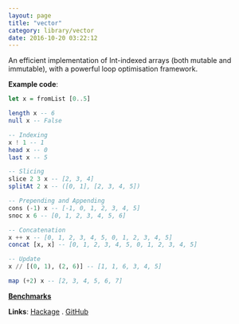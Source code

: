 ```yaml
---
layout: page
title: "vector"
category: library/vector
date: 2016-10-20 03:22:12
---
```


An efficient implementation of Int-indexed arrays (both mutable and immutable), with a powerful loop optimisation framework.

**Example code**:
```haskell
let x = fromList [0..5]

length x -- 6
null x -- False

-- Indexing
x ! 1 -- 1
head x -- 0
last x -- 5

-- Slicing
slice 2 3 x -- [2, 3, 4]
splitAt 2 x -- ([0, 1], [2, 3, 4, 5])

-- Prepending and Appending
cons (-1) x -- [-1, 0, 1, 2, 3, 4, 5]
snoc x 6 -- [0, 1, 2, 3, 4, 5, 6]

-- Concatenation
x ++ x -- [0, 1, 2, 3, 4, 5, 0, 1, 2, 3, 4, 5]
concat [x, x] -- [0, 1, 2, 3, 4, 5, 0, 1, 2, 3, 4, 5]

-- Update
x // [(0, 1), (2, 6)] -- [1, 1, 6, 3, 4, 5]

map (+2) x -- [2, 3, 4, 5, 6, 7]
```

[**Benchmarks**](http://datahaskell.github.io/numeric-libs-benchmarks/benchmarks/vector.html)

**Links**: [Hackage](http://hackage.haskell.org/package/vector) . [GitHub](https://github.com/haskell/vector)

